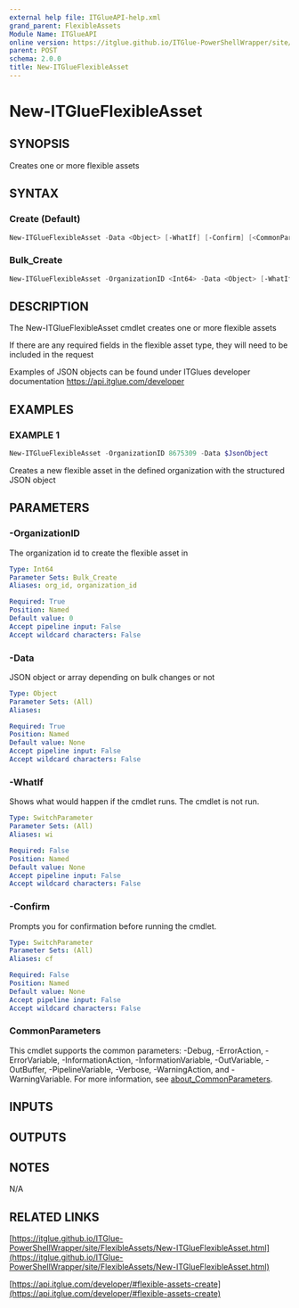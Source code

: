 ```yaml
---
external help file: ITGlueAPI-help.xml
grand_parent: FlexibleAssets
Module Name: ITGlueAPI
online version: https://itglue.github.io/ITGlue-PowerShellWrapper/site/FlexibleAssets/New-ITGlueFlexibleAsset.html
parent: POST
schema: 2.0.0
title: New-ITGlueFlexibleAsset
---
```


# New-ITGlueFlexibleAsset

## SYNOPSIS
Creates one or more flexible assets

## SYNTAX

### Create (Default)
```powershell
New-ITGlueFlexibleAsset -Data <Object> [-WhatIf] [-Confirm] [<CommonParameters>]
```

### Bulk_Create
```powershell
New-ITGlueFlexibleAsset -OrganizationID <Int64> -Data <Object> [-WhatIf] [-Confirm] [<CommonParameters>]
```

## DESCRIPTION
The New-ITGlueFlexibleAsset cmdlet creates one or more
flexible assets

If there are any required fields in the flexible asset type,
they will need to be included in the request

Examples of JSON objects can be found under ITGlues developer documentation
    https://api.itglue.com/developer

## EXAMPLES

### EXAMPLE 1
```powershell
New-ITGlueFlexibleAsset -OrganizationID 8675309 -Data $JsonObject
```

Creates a new flexible asset in the defined organization with the structured
JSON object

## PARAMETERS

### -OrganizationID
The organization id to create the flexible asset in

```yaml
Type: Int64
Parameter Sets: Bulk_Create
Aliases: org_id, organization_id

Required: True
Position: Named
Default value: 0
Accept pipeline input: False
Accept wildcard characters: False
```

### -Data
JSON object or array depending on bulk changes or not

```yaml
Type: Object
Parameter Sets: (All)
Aliases:

Required: True
Position: Named
Default value: None
Accept pipeline input: False
Accept wildcard characters: False
```

### -WhatIf
Shows what would happen if the cmdlet runs.
The cmdlet is not run.

```yaml
Type: SwitchParameter
Parameter Sets: (All)
Aliases: wi

Required: False
Position: Named
Default value: None
Accept pipeline input: False
Accept wildcard characters: False
```

### -Confirm
Prompts you for confirmation before running the cmdlet.

```yaml
Type: SwitchParameter
Parameter Sets: (All)
Aliases: cf

Required: False
Position: Named
Default value: None
Accept pipeline input: False
Accept wildcard characters: False
```

### CommonParameters
This cmdlet supports the common parameters: -Debug, -ErrorAction, -ErrorVariable, -InformationAction, -InformationVariable, -OutVariable, -OutBuffer, -PipelineVariable, -Verbose, -WarningAction, and -WarningVariable. For more information, see [about_CommonParameters](http://go.microsoft.com/fwlink/?LinkID=113216).

## INPUTS

## OUTPUTS

## NOTES
N/A

## RELATED LINKS

[https://itglue.github.io/ITGlue-PowerShellWrapper/site/FlexibleAssets/New-ITGlueFlexibleAsset.html](https://itglue.github.io/ITGlue-PowerShellWrapper/site/FlexibleAssets/New-ITGlueFlexibleAsset.html)

[https://api.itglue.com/developer/#flexible-assets-create](https://api.itglue.com/developer/#flexible-assets-create)

